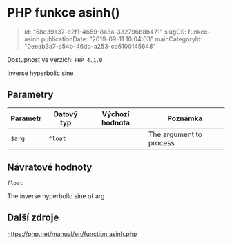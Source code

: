 PHP funkce asinh()
================================

> id: "58e39a37-e2f1-4659-8a3a-332796b8b471"
> slugCS: funkce-asinh
> publicationDate: "2019-09-11 10:04:03"
> mainCategoryId: "0eeab3a7-a54b-46db-a253-ca6100145648"

Dostupnost ve verzích: `PHP 4.1.0`

Inverse hyperbolic sine


Parametry
--------------

| Parametr | Datový typ | Výchozí hodnota | Poznámka |
|-----|-----|-----|-----|
| `$arg` | `float` |  | The argument to process |


Návratové hodnoty
----------------

`float`

The inverse hyperbolic sine of arg

Další zdroje
------------

https://php.net/manual/en/function.asinh.php
